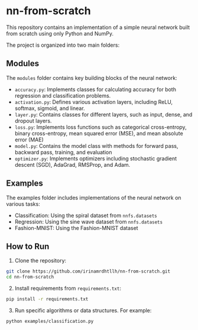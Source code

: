 # nn-from-scratch

This repository contains an implementation of a simple neural network built from scratch using only Python and NumPy. 

The project is organized into two main folders:

## Modules
The `modules` folder contains key building blocks of the neural network:
- `accuracy.py`: Implements classes for calculating accuracy for both regression and classification problems.
- `activation.py`: Defines various activation layers, including ReLU, softmax, sigmoid, and linear.
- `layer.py`: Contains classes for different layers, such as input, dense, and dropout layers.
- `loss.py`: Implements loss functions such as categorical cross-entropy, binary cross-entropy, mean squared error (MSE), and mean absolute error (MAE)
- `model.py`: Contains the model class with methods for forward pass, backward pass, training, and evaluation
- `optimizer.py`: Implements optimizers including stochastic gradient descent (SGD), AdaGrad, RMSProp, and Adam.

## Examples
The examples folder includes implementations of the neural network on various tasks:
- Classification: Using the spiral dataset from `nnfs.datasets`
- Regression: Using the sine wave dataset from `nnfs.datasets`
- Fashion-MNIST: Using the Fashion-MNIST dataset

## How to Run

1. Clone the repository:
```bash
git clone https://github.com/irinamrdhtllh/nn-from-scratch.git
cd nn-from-scratch

```
2. Install requirements from `requirements.txt`:
```bash
pip install -r requirements.txt
```
3. Run specific algorithms or data structures. For example:
```bash
python examples/classification.py
```